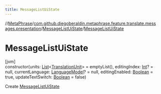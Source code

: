 ```yaml
---
title: MessageListUiState
---
```

//[MetaPhrase](../../../index.html)/[com.github.diegoberaldin.metaphrase.feature.translate.messages.presentation](../index.html)/[MessageListUiState](index.html)/[MessageListUiState](-message-list-ui-state.html)



# MessageListUiState



[jvm]\
constructor(units: [List](https://kotlinlang.org/api/latest/jvm/stdlib/kotlin.collections/-list/index.html)&lt;[TranslationUnit](../../com.github.diegoberaldin.metaphrase.domain.project.data/-translation-unit/index.html)&gt; = emptyList(), editingIndex: [Int](https://kotlinlang.org/api/latest/jvm/stdlib/kotlin/-int/index.html)? = null, currentLanguage: [LanguageModel](../../com.github.diegoberaldin.metaphrase.domain.language.data/-language-model/index.html)? = null, editingEnabled: [Boolean](https://kotlinlang.org/api/latest/jvm/stdlib/kotlin/-boolean/index.html) = true, updateTextSwitch: [Boolean](https://kotlinlang.org/api/latest/jvm/stdlib/kotlin/-boolean/index.html) = false)



Create [MessageListUiState](index.html)




